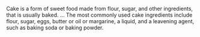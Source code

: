Cake is a form of sweet food made from flour, sugar, and other ingredients, that is usually baked. ...
The most commonly used cake ingredients include flour, sugar, eggs, butter or oil or margarine, a liquid, and a leavening agent, such as baking soda or baking powder.